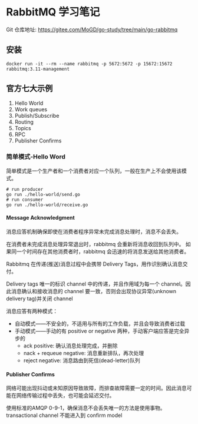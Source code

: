 # RabbitMQ 学习笔记
Git 仓库地址: https://gitee.com/MoGD/go-study/tree/main/go-rabbitmq
## 安装
```shell
docker run -it --rm --name rabbitmq -p 5672:5672 -p 15672:15672 rabbitmq:3.11-management
```
## 官方七大示例
1. Hello World
2. Work queues
3. Publish/Subscribe
4. Routing
5. Topics
6. RPC
7. Publisher Confirms
### 简单模式-Hello Word
简单模式是一个生产者和一个消费者对应一个队列，一般在生产上不会使用该模式。
```shell
# run producer
go run ./hello-world/send.go
# run consumer
go run ./hello-world/receive.go
```

#### Message Acknowledgment
消息应答机制确保即使在消费者程序异常未完成消息处理时，消息不会丢失。

在消费者未完成消息处理异常退出时，rabbitmq 会重新将消息收回到队列中。 如果同一个时间存在其他消费者时，rabbitmq 会迅速的将消息发送给其他消费者。

Rabbitmq 在传递(推送)消息过程中会携带 Delivery Tags，用作识别确认消息交付。

Delivery tags 唯一的标识 channel 中的传递，并且作用域为每一个 channel。因此消息确认和接收消息的 channel 要一致，否则会出现协议异常(unknown delivery tag)并关闭 channel

消息应答有两种模式：
- 自动模式——不安全的，不适用与所有的工作负载，并且会导致消费者过载
- 手动模式——手动的有 positive or negative 两种，手动客户端应答是完全异步的
  - ack positive: 确认消息处理完成，并删除
  - nack + requeue negative: 消息重新排队，再次处理
  - reject negative: 消息路由到死信(dead-letter)队列

#### Publisher Confirms
网络可能出现抖动或未知原因导致故障，而排查故障需要一定的时间。因此消息可能在网络传输过程中丢失，也可能会延迟交付。

使用标准的AMQP 0-9-1，确保消息不会丢失唯一的方法是使用事物。 transactional channel 不能进入到 confirm model



